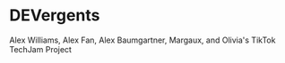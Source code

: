 # DEVergents
Alex Williams, Alex Fan, Alex Baumgartner, Margaux, and Olivia's TikTok TechJam Project
